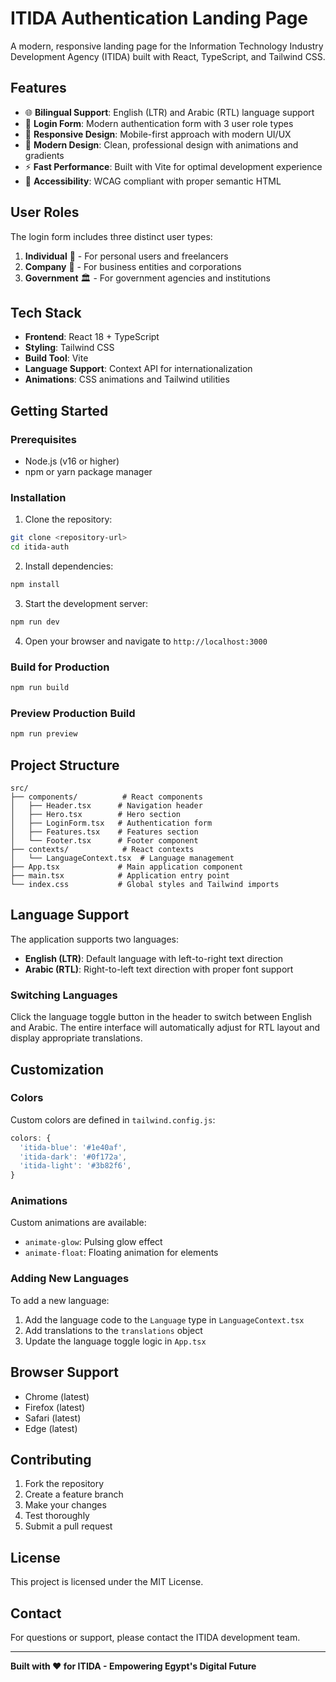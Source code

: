 # ITIDA Authentication Landing Page

A modern, responsive landing page for the Information Technology Industry Development Agency (ITIDA) built with React, TypeScript, and Tailwind CSS.

## Features

- 🌐 **Bilingual Support**: English (LTR) and Arabic (RTL) language support
- 🔐 **Login Form**: Modern authentication form with 3 user role types
- 📱 **Responsive Design**: Mobile-first approach with modern UI/UX
- 🎨 **Modern Design**: Clean, professional design with animations and gradients
- ⚡ **Fast Performance**: Built with Vite for optimal development experience
- 🎯 **Accessibility**: WCAG compliant with proper semantic HTML

## User Roles

The login form includes three distinct user types:

1. **Individual** 👤 - For personal users and freelancers
2. **Company** 🏢 - For business entities and corporations  
3. **Government** 🏛️ - For government agencies and institutions

## Tech Stack

- **Frontend**: React 18 + TypeScript
- **Styling**: Tailwind CSS
- **Build Tool**: Vite
- **Language Support**: Context API for internationalization
- **Animations**: CSS animations and Tailwind utilities

## Getting Started

### Prerequisites

- Node.js (v16 or higher)
- npm or yarn package manager

### Installation

1. Clone the repository:
```bash
git clone <repository-url>
cd itida-auth
```

2. Install dependencies:
```bash
npm install
```

3. Start the development server:
```bash
npm run dev
```

4. Open your browser and navigate to `http://localhost:3000`

### Build for Production

```bash
npm run build
```

### Preview Production Build

```bash
npm run preview
```

## Project Structure

```
src/
├── components/          # React components
│   ├── Header.tsx      # Navigation header
│   ├── Hero.tsx        # Hero section
│   ├── LoginForm.tsx   # Authentication form
│   ├── Features.tsx    # Features section
│   └── Footer.tsx      # Footer component
├── contexts/            # React contexts
│   └── LanguageContext.tsx  # Language management
├── App.tsx             # Main application component
├── main.tsx            # Application entry point
└── index.css           # Global styles and Tailwind imports
```

## Language Support

The application supports two languages:

- **English (LTR)**: Default language with left-to-right text direction
- **Arabic (RTL)**: Right-to-left text direction with proper font support

### Switching Languages

Click the language toggle button in the header to switch between English and Arabic. The entire interface will automatically adjust for RTL layout and display appropriate translations.

## Customization

### Colors

Custom colors are defined in `tailwind.config.js`:

```javascript
colors: {
  'itida-blue': '#1e40af',
  'itida-dark': '#0f172a',
  'itida-light': '#3b82f6',
}
```

### Animations

Custom animations are available:

- `animate-glow`: Pulsing glow effect
- `animate-float`: Floating animation for elements

### Adding New Languages

To add a new language:

1. Add the language code to the `Language` type in `LanguageContext.tsx`
2. Add translations to the `translations` object
3. Update the language toggle logic in `App.tsx`

## Browser Support

- Chrome (latest)
- Firefox (latest)
- Safari (latest)
- Edge (latest)

## Contributing

1. Fork the repository
2. Create a feature branch
3. Make your changes
4. Test thoroughly
5. Submit a pull request

## License

This project is licensed under the MIT License.

## Contact

For questions or support, please contact the ITIDA development team.

---

**Built with ❤️ for ITIDA - Empowering Egypt's Digital Future** 
